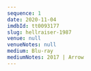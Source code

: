 ```yaml
---
sequence: 1
date: 2020-11-04
imdbId: tt0093177
slug: hellraiser-1987
venue: null
venueNotes: null
medium: Blu-ray
mediumNotes: 2017 | Arrow
---
```


